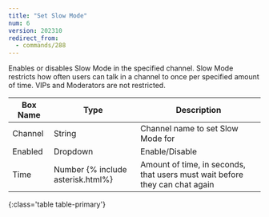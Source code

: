 ```yaml
---
title: "Set Slow Mode"
num: 6
version: 202310
redirect_from:
  - commands/288
---
```


Enables or disables Slow Mode in the specified channel.
Slow Mode restricts how often users can talk in a channel to once per specified amount of time.
VIPs and Moderators are not restricted.

| Box Name | Type | Description | 
|-------|--------|--------
Channel|String|Channel name to set Slow Mode for
Enabled|Dropdown|Enable/Disable
Time|Number {% include asterisk.html%}|Amount of time, in seconds, that users must wait before they can chat again
{:class='table table-primary'}